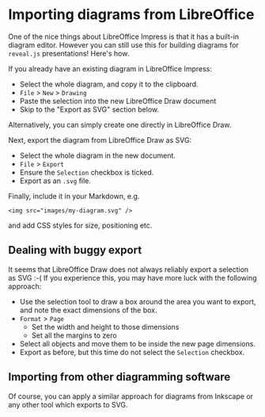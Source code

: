 # Importing diagrams from LibreOffice

One of the nice things about LibreOffice Impress is that it has a
built-in diagram editor.  However you can still use this for building
diagrams for `reveal.js` presentations!  Here's how.

If you already have an existing diagram in LibreOffice Impress:

-   Select the whole diagram, and copy it to the clipboard.
-   `File` > `New` > `Drawing`
-   Paste the selection into the new LibreOffice Draw document
-   Skip to the "Export as SVG" section below.

Alternatively, you can simply create one directly in LibreOffice Draw.

Next, export the diagram from LibreOffice Draw as SVG:

-   Select the whole diagram in the new document.
-   `File` > `Export`
-   Ensure the `Selection` checkbox is ticked.
-   Export as an `.svg` file.

Finally, include it in your Markdown, e.g.

    <img src="images/my-diagram.svg" />

and add CSS styles for size, positioning etc.

## Dealing with buggy export

It seems that LibreOffice Draw does not always reliably export a
selection as SVG :-(  If you experience this, you may have more luck
with the following approach:

-   Use the selection tool to draw a box around the area you want
    to export, and note the exact dimensions of the box.
-   `Format` > `Page`
    -   Set the width and height to those dimensions
    -   Set all the margins to zero
-   Select all objects and move them to be inside the new page
    dimensions.
-   Export as before, but this time do not select the `Selection`
    checkbox.

## Importing from other diagramming software

Of course, you can apply a similar approach for diagrams from Inkscape
or any other tool which exports to SVG.
